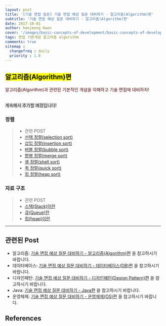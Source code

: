 ```yaml
---
layout: post
title: '[기술 면접 질문] 기술 면접 예상 질문 대비하기 - 알고리즘(Algorithm)편'
subtitle: '기술 면접 예상 질문 대비하기 - 알고리즘(Algorithm)편'
date: 2017-10-01
author: heejeong Kwon
cover: '/images/basic-concepts-of-development/basic-concepts-of-development-main.png'
tags: 면접 기본개념 알고리즘 algorithm
comments: true
sitemap :
  changefreq : daily
  priority : 1.0
---
```


## <mark>알고리즘(Algorithm)편</mark>  
<span style="color:#4d0000">알고리즘(Algorithm)과 관련된 기본적인 개념을 이해하고 기술 면접에 대비하자!</span>  

<br> <span style="background-color: #e1e1e1">계속해서 추가할 예정입니다!<span>

### 정렬
<!-- * 정렬 중 가장 시간복잡도가 효율적인 방법은? -->

> - 관련 POST
> - [선택 정렬(selection sort)](https://gmlwjd9405.github.io/2018/05/06/algorithm-selection-sort.html)
> - [삽입 정렬(insertion sort)](https://gmlwjd9405.github.io/2018/05/06/algorithm-insertion-sort.html)
> - [버블 정렬(bubble sort)](https://gmlwjd9405.github.io/2018/05/06/algorithm-bubble-sort.html)
> - [합병 정렬(merge sort)](https://gmlwjd9405.github.io/2018/05/08/algorithm-merge-sort.html)
> - [셸 정렬(shell sort)](https://gmlwjd9405.github.io/2018/05/08/algorithm-shell-sort.html)
> - [퀵 정렬(quick sort)](https://gmlwjd9405.github.io/2018/05/10/algorithm-quick-sort.html)
> - [힙 정렬(heap sort)](https://gmlwjd9405.github.io/2018/05/10/algorithm-heap-sort.html)


### 자료 구조
> - 관련 POST
> - [스택(Stack)이란](https://gmlwjd9405.github.io/2018/08/03/data-structure-stack.html)
> - [큐(Queue)란](https://gmlwjd9405.github.io/2018/08/02/data-structure-queue.html)
> - [힙(heap)이란](https://gmlwjd9405.github.io/2018/05/10/data-structure-heap.html)

---

## 관련된 Post
* 알고리즘: [기술 면접 예상 질문 대비하기 - 알고리즘(Algorithm)편](https://gmlwjd9405.github.io/2017/10/01/basic-concepts-of-development-algorithm.html) 을 참고하시기 바랍니다.
* 데이터베이스: [기술 면접 예상 질문 대비하기 - 데이터베이스(DB)편](https://gmlwjd9405.github.io/2017/10/01/basic-concepts-of-development-db.html) 을 참고하시기 바랍니다.
* 디자인패턴: [기술 면접 예상 질문 대비하기 - 디자인패턴(Design Pattern)편](https://gmlwjd9405.github.io/2017/10/01/basic-concepts-of-development-designpattern.html) 을 참고하시기 바랍니다.
* Java: [기술 면접 예상 질문 대비하기 - Java편](https://gmlwjd9405.github.io/2017/10/01/basic-concepts-of-development-java.html) 을 참고하시기 바랍니다.
* 운영체제: [기술 면접 예상 질문 대비하기 - 운영체제(OS)편](https://gmlwjd9405.github.io/2017/10/01/basic-concepts-of-development-os.html) 을 참고하시기 바랍니다.


## References
<!-- > - [http://hahahoho5915.tistory.com/16](http://hahahoho5915.tistory.com/16) -->
